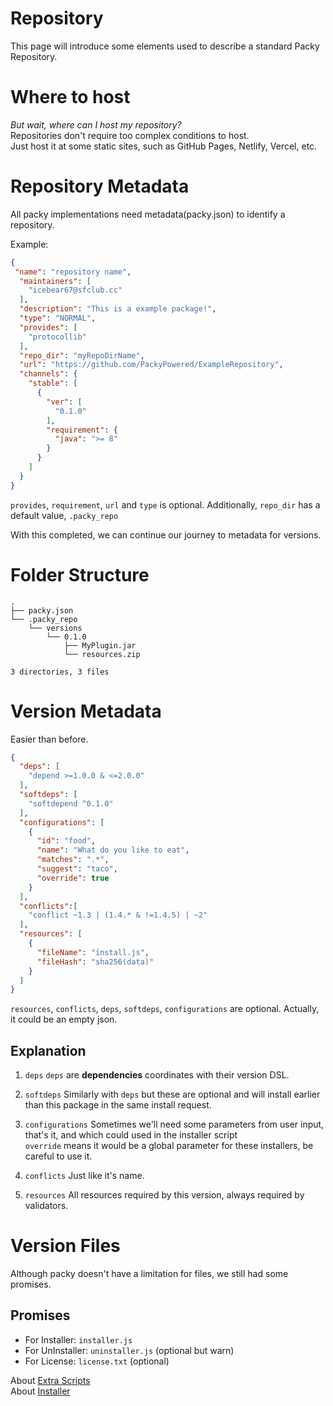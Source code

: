 # Repository

This page will introduce some elements used to describe a standard Packy Repository.

# Where to host

*But wait, where can I host my repository?*  
Repositories don't require too complex conditions to host.  
Just host it at some static sites, such as GitHub Pages, Netlify, Vercel, etc.

# Repository Metadata

All packy implementations need metadata(packy.json) to identify a repository.

Example:
```json
{
 "name": "repository name",
  "maintainers": [
    "icebear67@sfclub.cc"
  ],
  "description": "This is a example package!",
  "type": "NORMAL",
  "provides": [
    "protocollib"
  ],
  "repo_dir": "myRepoDirName",
  "url": "https://github.com/PackyPowered/ExampleRepository",
  "channels": {
    "stable": [
      {
        "ver": [
          "0.1.0"
        ],
        "requirement": {
          "java": ">= 8"
        }
      }
    ]
  }
}
```  

`provides`, `requirement`, `url` and  `type` is optional. Additionally, `repo_dir` has a default value, `.packy_repo`

With this completed, we can continue our journey to metadata for versions.

# Folder Structure
```
.
├── packy.json
└── .packy_repo
    └── versions
        └── 0.1.0
            ├── MyPlugin.jar
            └── resources.zip

3 directories, 3 files
```

# Version Metadata

Easier than before.

```json
{
  "deps": [
    "depend >=1.0.0 & <=2.0.0"
  ],
  "softdeps": [
    "softdepend ^0.1.0"
  ],
  "configurations": [
    {
      "id": "food",
      "name": "What do you like to eat",
      "matches": ".*",
      "suggest": "taco",
      "override": true
    }
  ],
  "conflicts":[
    "conflict ~1.3 | (1.4.* & !=1.4.5) | ~2"
  ],
  "resources": [
    {
      "fileName": "install.js",
      "fileHash": "sha256(data)"
    }
  ]
}
```
`resources`, `conflicts`, `deps`, `softdeps`, `configurations` are optional. Actually, it could be an empty json.

## Explanation

1. `deps`
`deps` are **dependencies** coordinates with their version DSL.

2. `softdeps`
Similarly with `deps` but these are optional and will install earlier than this package in the same install request.

3. `configurations`
Sometimes we'll need some parameters from user input, that's it, and which could used in the installer script  
`override` means it would be a global parameter for these installers, be careful to use it.

4. `conflicts`
Just like it's name.

5. `resources`
All resources required by this version, always required by validators.

# Version Files
Although packy doesn't have a limitation for files, we still had some promises.

## Promises

- For Installer: `installer.js`
- For UnInstaller: `uninstaller.js` (optional but warn)
- For License: `license.txt` (optional)

About [Extra Scripts](./ExtraScript.md)  
About [Installer](./Installer.md)